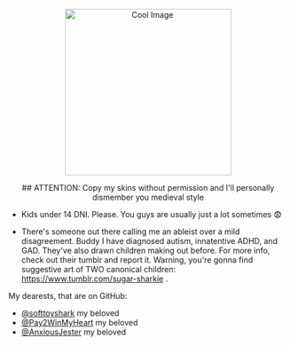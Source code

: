 <p align="center">
  <img src="![Screenshot_2025-03-25_201906-removebg-preview (1)](https://github.com/user-attachments/assets/e81d41d4-01a7-4e3b-a9c2-20c01495df23)
" alt="Cool Image" width="300"/>
</p>

<p align="center">## ATTENTION: Copy my skins without permission and I'll personally dismember you medieval style</p>





- Kids under 14 DNI. Please. You guys are usually just a lot sometimes 😨

- There's someone out there calling me an ableist over a mild disagreement. Buddy I have diagnosed autism, innatentive ADHD, and GAD. They've also drawn children making out before. For more info, check out their tumblr and report it. Warning, you're gonna find suggestive art of TWO canonical children: https://www.tumblr.com/sugar-sharkie . 


My dearests, that are on GitHub:
- [@softtoyshark](https://github.com/softtoyshark) my beloved
- [@Pay2WinMyHeart](https://github.com/RBYI-DNC-NoINSPO-please) my beloved
- [@AnxiousJester](https://github.com/AnxiousJester) my beloved

